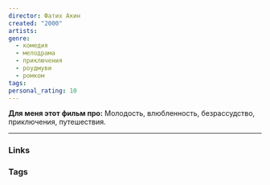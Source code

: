 ```yaml
---
director: Фатих Акин
created: "2000"
artists: 
genre:
  - комедия
  - мелодрама
  - приключения
  - роудмуви
  - ромком
tags: 
personal_rating: 10
---
```

**Для меня этот фильм про:**
Молодость, влюбленность, безрассудство, приключения, путешествия.



___
### Links


### Tags




